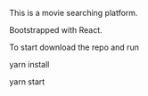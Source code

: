 This is a movie searching platform. 

Bootstrapped with React.

To start download the repo and run

yarn install

yarn start
